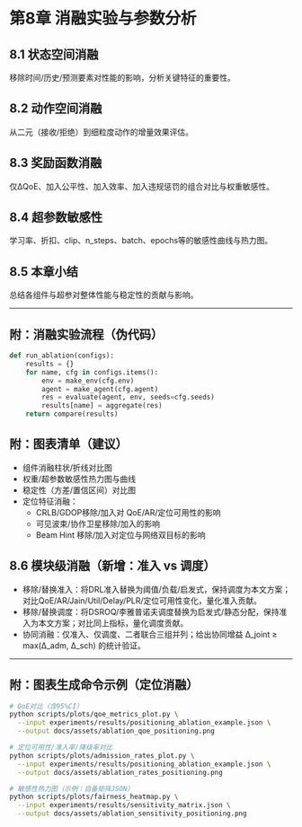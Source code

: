 # 第8章 消融实验与参数分析

## 8.1 状态空间消融

移除时间/历史/预测要素对性能的影响，分析关键特征的重要性。

## 8.2 动作空间消融

从二元（接收/拒绝）到细粒度动作的增量效果评估。

## 8.3 奖励函数消融

仅ΔQoE、加入公平性、加入效率、加入违规惩罚的组合对比与权重敏感性。

## 8.4 超参数敏感性

学习率、折扣、clip、n_steps、batch、epochs等的敏感性曲线与热力图。

## 8.5 本章小结

总结各组件与超参对整体性能与稳定性的贡献与影响。

---

## 附：消融实验流程（伪代码）

```python
def run_ablation(configs):
    results = {}
    for name, cfg in configs.items():
        env = make_env(cfg.env)
        agent = make_agent(cfg.agent)
        res = evaluate(agent, env, seeds=cfg.seeds)
        results[name] = aggregate(res)
    return compare(results)
```

## 附：图表清单（建议）
- 组件消融柱状/折线对比图
- 权重/超参数敏感性热力图与曲线
- 稳定性（方差/置信区间）对比图
- 定位特征消融：
  - CRLB/GDOP移除/加入对 QoE/AR/定位可用性的影响
  - 可见波束/协作卫星移除/加入的影响
  - Beam Hint 移除/加入对定位与网络双目标的影响

## 8.6 模块级消融（新增：准入 vs 调度）

- 移除/替换准入：将DRL准入替换为阈值/负载/启发式，保持调度为本文方案；对比QoE/AR/Jain/Util/Delay/PLR/定位可用性变化，量化准入贡献。
- 移除/替换调度：将DSROQ/李雅普诺夫调度替换为启发式/静态分配，保持准入为本文方案；对比同上指标，量化调度贡献。
- 协同消融：仅准入、仅调度、二者联合三组并列；给出协同增益 Δ_joint ≥ max(Δ_adm, Δ_sch) 的统计验证。

---

## 附：图表生成命令示例（定位消融）

```bash
# QoE对比（含95%CI）
python scripts/plots/qoe_metrics_plot.py \
  --input experiments/results/positioning_ablation_example.json \
  --output docs/assets/ablation_qoe_positioning.png

# 定位可用性/准入率/降级率对比
python scripts/plots/admission_rates_plot.py \
  --input experiments/results/positioning_ablation_example.json \
  --output docs/assets/ablation_rates_positioning.png

# 敏感性热力图（示例：自备矩阵JSON）
python scripts/plots/fairness_heatmap.py \
  --input experiments/results/sensitivity_matrix.json \
  --output docs/assets/ablation_sensitivity_positioning.png
```
